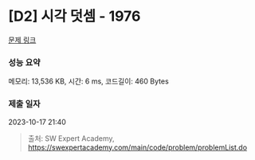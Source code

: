 # [D2] 시각 덧셈 - 1976 

[문제 링크](https://swexpertacademy.com/main/code/problem/problemDetail.do?contestProbId=AV5PttaaAZIDFAUq) 

### 성능 요약

메모리: 13,536 KB, 시간: 6 ms, 코드길이: 460 Bytes

### 제출 일자

2023-10-17 21:40



> 출처: SW Expert Academy, https://swexpertacademy.com/main/code/problem/problemList.do